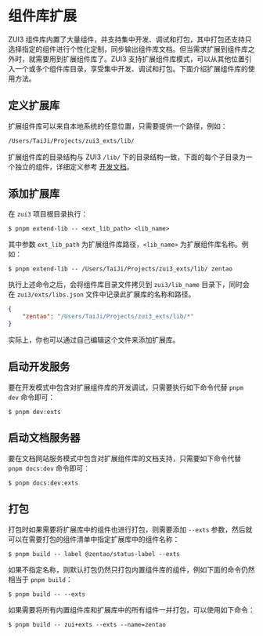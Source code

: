 # 组件库扩展

ZUI3 组件库内置了大量组件，并支持集中开发、调试和打包，其中打包还支持只选择指定的组件进行个性化定制，同步输出组件库文档。但当需求扩展到组件库之外时，就需要用到扩展组件库了。ZUI3 支持扩展组件库模式，可以从其他位置引入一个或多个组件库目录，享受集中开发、调试和打包。下面介绍扩展组件库的使用方法。

## 定义扩展库

扩展组件库可以来自本地系统的任意位置，只需要提供一个路径，例如：

```txt
/Users/TaiJi/Projects/zui3_exts/lib/
```

扩展组件库的目录结构与 ZUI3 `/lib/` 下的目录结构一致，下面的每个子目录为一个独立的组件，详细定义参考 [开发文档](/guide/customize/dev)。

## 添加扩展库

在 `zui3` 项目根目录执行：

```shell
$ pnpm extend-lib -- <ext_lib_path> <lib_name>
```

其中参数 `ext_lib_path` 为扩展组件库路径，`<lib_name>` 为扩展组件库名称。例如：

```shell
$ pnpm extend-lib -- /Users/TaiJi/Projects/zui3_exts/lib/ zentao
```

执行上述命令之后，会将组件库目录文件拷贝到 `zui3/lib_name` 目录下，同时会在 `zui3/exts/libs.json` 文件中记录此扩展库的名称和路径。

```json
{
    "zentao": "/Users/TaiJi/Projects/zui3_exts/lib/*"
}
```

实际上，你也可以通过自己编辑这个文件来添加扩展库。

## 启动开发服务

要在开发模式中包含对扩展组件库的开发调试，只需要执行如下命令代替 `pnpm dev` 命令即可：

```shell
$ pnpm dev:exts
```

## 启动文档服务器

要在文档网站服务模式中包含对扩展组件库的文档支持，只需要如下命令代替 `pnpm docs:dev` 命令即可：

```shell
$ pnpm docs:dev:exts
```

## 打包

打包时如果需要将扩展库中的组件也进行打包，则需要添加 `--exts` 参数，然后就可以在需要打包的组件清单中指定扩展库中的组件名称：

```shell
$ pnpm build -- label @zentao/status-label --exts
```

如果不指定名称，则默认打包仍然只打包内置组件库的组件，例如下面的命令仍然相当于 `pnpm build`：

```shell
$ pnpm build -- --exts
```

如果需要将所有内置组件库和扩展库中的所有组件一并打包，可以使用如下命令：

```shell
$ pnpm build -- zui+exts --exts --name=zentao
```
